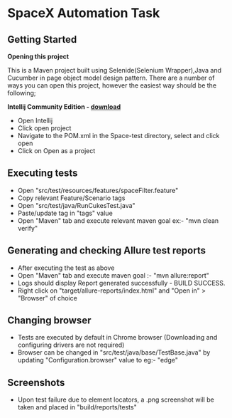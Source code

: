 # SpaceX Automation Task

## Getting Started

**Opening this project**

This is a Maven project built using Selenide(Selenium Wrapper),Java and Cucumber in page object model design pattern.
There are a number of ways you can open this project, however the easiest way should be the following;

**Intellij Community Edition - [download](https://www.jetbrains.com/idea/download)**

*  Open Intellij
*  Click open project
*  Navigate to the POM.xml in the Space-test directory, select and click open
*  Click on Open as a project

## Executing tests

* Open "src/test/resources/features/spaceFilter.feature"
* Copy relevant Feature/Scenario tags 
* Open "src/test/java/RunCukesTest.java"
* Paste/update tag in "tags" value
* Open "Maven" tab and execute relevant maven goal ex:- "mvn clean verify"

## Generating and checking Allure test reports

* After executing the test as above
* Open "Maven" tab and execute maven goal :- "mvn allure:report"
* Logs should display Report generated successfully - BUILD SUCCESS.
* Right click on "target/allure-reports/index.html" and "Open in" > "Browser" of choice

## Changing browser

* Tests are executed by default in Chrome browser (Downloading and configuring drivers are not required)
* Browser can be changed in "src/test/java/base/TestBase.java" by updating "Configuration.browser" value to eg:- "edge"

## Screenshots

* Upon test failure due to element locators, a .png screenshot will be taken and placed in "build/reports/tests"
